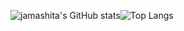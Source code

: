 ![jamashita's GitHub stats](https://github-readme-stats.vercel.app/api?username=jamashita&show_icons=true)![Top Langs](https://github-readme-stats.vercel.app/api/top-langs/?username=jamashita&layout=compact)

<!--
**jamashita/jamashita** is a ✨ _special_ ✨ repository because its `README.md` (this file) appears on your GitHub profile.

Here are some ideas to get you started:

- 🔭 I’m currently working on ...
- 🌱 I’m currently learning ...
- 👯 I’m looking to collaborate on ...
- 🤔 I’m looking for help with ...
- 💬 Ask me about ...
- 📫 How to reach me: ...
- 😄 Pronouns: ...
- ⚡ Fun fact: ...
-->
